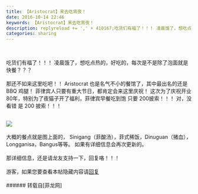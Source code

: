 ```yaml
---
title: 【Aristocrat】来去吃宵夜！
date: 2016-10-14 22:46
keywords: 【Aristocrat】来去吃宵夜！
description: replyreload += ',' + 410167;吃货们有福了！！！ 凌晨饿了，想吃点热的，好吃的，每次是不是除了泡面就是快餐？？？那还不如来这里吃吧！！ Aristocrat 也是名气不小的餐馆了，其中最出名的还是 BBQ 鸡腿！ 菲律宾人只要有重大节日，都肯定会来这里庆祝！ 这次为了庆祝开业80年，特别为了夜猫子开了福利，菲律宾早餐吃到饱 只要 200披索！！！ 对，没看错 是 200 披索！！！大概的餐点就是图上面的， Sinigang（菲酸汤），菲式稀饭，Dinuguan（猪血），Longganisa，Bangus等等。 如果有详细信息会再次更新的。那详细信息，还是请龙友支持一下，回复咯！！！游客，如果您要查看本帖隐藏内容请回复
categories: sharing
---
```

<td class="t_f" id="postmessage_410167">

<script type="a6da889f095c215e5c24aa28-text/javascript">replyreload += ',' + 410167;</script><br/>
吃货们有福了！！！ 凌晨饿了，想吃点热的，好吃的，每次是不是除了泡面就是快餐？？？<br/>
<br/>
那还不如来这里吃吧！！ Aristocrat 也是名气不小的餐馆了，其中最出名的还是 BBQ 鸡腿！ 菲律宾人只要有重大节日，都肯定会来这里庆祝！ 这次为了庆祝开业80年，特别为了夜猫子开了福利，菲律宾早餐吃到饱 只要 200披索！！！ 对，没看错 是 200 披索！！！<br/>
<br/>

<img aid="432242" data-cf-modified-a6da889f095c215e5c24aa28-="" file="data/attachment/forum/201610/14/223434a0yffovanu78vsuu.jpg.thumb.jpg" id="aimg_432242" inpost="1" onclick="" onmouseover="" src="http://www.flw.ph/data/attachment/forum/201610/14/223434a0yffovanu78vsuu.jpg" style="cursor:pointer" zoomfile="data/attachment/forum/201610/14/223434a0yffovanu78vsuu.jpg"/>


<br/>
<br/>
大概的餐点就是图上面的， Sinigang（菲酸汤），菲式稀饭，Dinuguan（猪血），Longganisa，Bangus等等。 如果有详细信息会再次更新的。<br/>
<br/>
那详细信息，还是请龙友支持一下，回复咯！！！<br/>
<br/>
<div class="locked">游客，如果您要查看本帖隐藏内容请<a data-cf-modified-a6da889f095c215e5c24aa28-="" href="forum.php?mod=post&amp;action=reply&amp;fid=47&amp;tid=151164" onclick="if (!window.__cfRLUnblockHandlers) return false; showWindow('reply', this.href)">回复</a></div><br/>
</td>
###### 转载自[菲龙网]